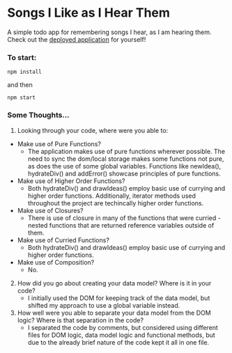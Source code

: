 # Songs I Like as I Hear Them

A simple todo app for remembering songs I hear, as I am hearing them. Check out the [deployed application](https://magnificent-heliotrope-59ad89.netlify.app/) for yourself!

### To start:

`npm install`

and then

`npm start`

### Some Thoughts...

1. Looking through your code, where were you able to:
  * Make use of Pure Functions?
    * The application makes use of pure functions wherever possible. The need to sync the dom/local storage makes some functions not pure, as does the use of some global variables. Functions like newIdea(), hydrateDiv() and addError() showcase principles of pure functions. 
  * Make use of Higher Order Functions?
    * Both hydrateDiv() and drawIdeas() employ basic use of currying and higher order functions. Additionally, iterator methods used throughout the project are techincally higher order functions.
  * Make use of Closures?
    * There is use of closure in many of the functions that were curried - nested functions that are returned reference variables outside of them. 
  * Make use of Curried Functions?
    * Both hydrateDiv() and drawIdeas() employ basic use of currying and higher order functions. 
  * Make use of Composition?
    * No.
2. How did you go about creating your data model? Where is it in your code?
    * I initially used the DOM for keeping track of the data model, but shifted my approach to use a global variable instead. 
3. How well were you able to separate your data model from the DOM logic? Where is that separation in the code?
    * I separated the code by comments, but considered using different files for DOM logic, data model logic and functional methods, but due to the already brief nature of the code kept it all in one file. 
